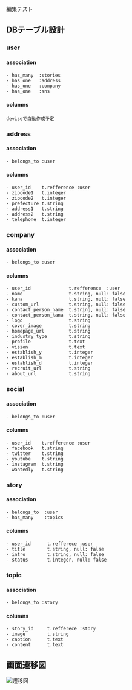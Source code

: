 編集テスト

## DBテーブル設計
### user
#### association
    - has_many  :stories
    - has_one   :address
    - has_one   :company
    - has_one   :sns

#### columns
    deviseで自動作成予定

### address
#### association
    - belongs_to :user

#### columns
    - user_id    t.refference :user
    - zipcode1   t.integer
    - zipcode2   t.integer
    - prefecture t.string
    - address1   t.string
    - address2   t.string
    - telephone  t.integer

### company
#### association
    - belongs_to :user

#### columns
    - user_id              t.refference  :user
    - name                 t.string, null: false
    - kana                 t.string, null: false
    - custom_url           t.string, null: false
    - contact_person_name  t.string, null: false
    - contact_person_kana  t.string, null: false
    - logo                 t.string
    - cover_image          t.string
    - homepage_url         t.string
    - industry_type        t.string
    - profile              t.text
    - vision               t.text
    - establish_y          t.integer
    - establish_m          t.integer
    - establish_d          t.integer
    - recruit_url          t.string
    - about_url            t.string

### social
#### association
    - belongs_to :user

#### columns
    - user_id    t.refference :user
    - facebook   t.string
    - twitter    t.string
    - youtube    t.string
    - instagram  t.string
    - wantedly   t.string

### story
#### association
    - belongs_to  :user
    - has_many    :topics
#### columns
	- user_id      t.refferece :user
	- title        t.string, null: false
	- intro        t.string, null: false
	- status       t.integer, null: false

### topic
#### association
    - belongs_to :story

#### columns
	- story_id     t.refferece :story
	- image        t.string
	- caption      t.text
	- content      t.text


## 画面遷移図
![遷移図](https://cloud.githubusercontent.com/assets/1336608/19686418/05b3bda0-9afc-11e6-8bde-a2715b879b5a.png)
